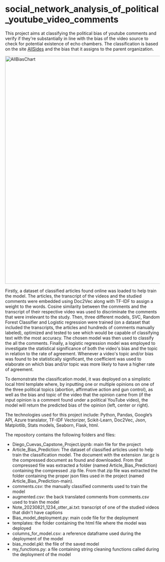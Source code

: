 # social_network_analysis_of_political_youtube_video_comments
This project aims at classifying the political bias of youtube comments and verify if they're substantially in line with the bias of the video source to check for potential existence of echo chambers. The classification is based on the site [AllSides](https://www.allsides.com/media-bias/ratings?field_featured_bias_rating_value=1&field_news_source_type_tid%5B%5D=2&field_news_bias_nid_1%5B1%5D=1&field_news_bias_nid_1%5B2%5D=2&field_news_bias_nid_1%5B3%5D=3&title=) and the bias that it assigns to the parent organization.

<img src="https://www.allsides.com/sites/default/files/allsides-media-bias-chart-v9.1.png" alt="AllBiasChart" width="594px" height="739px">

 Firstly, a dataset of classified articles found online was loaded to help train the model. The articles, the transcript of the videos and the studied comments were embedded using Doc2Vec along with TF-IDF to assign a weight to the words. Cosine similarity between the comments and the transcript of their respective video was used to discriminate the comments that were irrelevant to the study. Then, three different models, SVC, Random Forest Classifier and Logistic regression were trained (on a dataset that included the transcripts, the articles and hundreds of comments manually labeled), optimized and tested to see which would be capable of classifying text with the most accuracy. The chosen model was then used to classify the all the comments. Finally, a logistic regression model was employed to investigate the statistical significance of both the video's bias and the topic in relation to the rate of agreement. Whenever a video's topic and/or bias was found to be statistically significant, the coefficient was used to elaborate on which bias and/or topic was more likely to have a higher rate of agreement.
 
 To demonstrate the classification model, it was deployed on a simplistic local html template where, by inputting one or multiple opinions on one of the three political topics (abortion, affirmative action and gun control), as well as the bias and topic of the video that the opinion came from (if the input opinion is a comment found under a political YouTube video), the model will return the predicted bias of the opinion (left, center or right).

 The technologies used for this project include:  Python, Pandas, Google’s API, Azure translator, TF-IDF Vectorizer, Scikit-Learn, Doc2Vec, Json, Matplotlib, Stats models, Seaborn, Flask, html.
 
The repository contains the following folders and files:
- Diego_Cuevas_Capstone_Project.ipynb: main file for the project
- Article_Bias_Prediction: The dataset of classified articles used to help train the classification model. The document with the extension .tar.gz is the compressed document as found and downloaded. From that compressed file was extracted a folder (named Article_Bias_Prediction) containing the compressed .zip file. From that zip file was extracted the folder containing the proper json files used in the project (named Article_Bias_Prediction-main).
- comments.csv: the manually classified comments used to train the model
- augmented.csv: the back translated comments from comments.csv used to train the model
- Note_20230821_1234_otter_ai.txt: transcript of one of the studied videos that didn't have captions
- Bias_model_deployment.py: main code file for the deployment
- templates: the folder containing the html file where the model was deployed
- columns_for_model.csv: a reference dataframe used during the deployment of the model
- bias_model.pkl: the file of the saved model
- my_functions.py: a file containing string cleaning functions called during the deployment of the model
